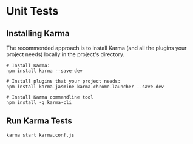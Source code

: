# Unit Tests

## Installing Karma

The recommended approach is to install Karma (and all the plugins your project needs) locally in the project's directory.

```
# Install Karma:
npm install karma --save-dev

# Install plugins that your project needs:
npm install karma-jasmine karma-chrome-launcher --save-dev

# Install Karma commandline tool
npm install -g karma-cli
```

## Run Karma Tests

```
karma start karma.conf.js
```
